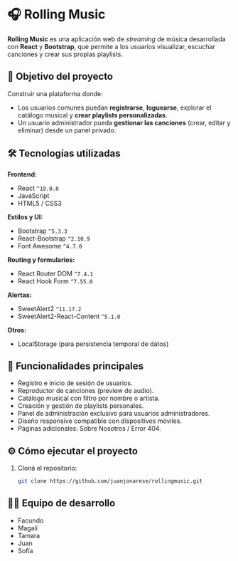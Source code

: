 # 🎧 Rolling Music

**Rolling Music** es una aplicación web de _streaming_ de música desarrollada con **React** y **Bootstrap**, que permite a los usuarios visualizar, escuchar canciones y crear sus propias playlists.

## 🚀 Objetivo del proyecto

Construir una plataforma donde:

- Los usuarios comunes puedan **registrarse**, **loguearse**, explorar el catálogo musical y **crear playlists personalizadas**.
- Un usuario administrador pueda **gestionar las canciones** (crear, editar y eliminar) desde un panel privado.

## 🛠️ Tecnologías utilizadas

**Frontend:**

- React `^19.0.0`
- JavaScript
- HTML5 / CSS3

**Estilos y UI:**

- Bootstrap `^5.3.3`
- React-Bootstrap `^2.10.9`
- Font Awesome `^4.7.0`

**Routing y formularios:**

- React Router DOM `^7.4.1`
- React Hook Form `^7.55.0`

**Alertas:**

- SweetAlert2 `^11.17.2`
- SweetAlert2-React-Content `^5.1.0`

**Otros:**

- LocalStorage (para persistencia temporal de datos)

## 📄 Funcionalidades principales

- Registro e inicio de sesión de usuarios.
- Reproductor de canciones (preview de audio).
- Catálogo musical con filtro por nombre o artista.
- Creación y gestión de playlists personales.
- Panel de administración exclusivo para usuarios administradores.
- Diseño responsive compatible con dispositivos móviles.
- Páginas adicionales: Sobre Nosotros / Error 404.

## ⚙️ Cómo ejecutar el proyecto

1. Cloná el repositorio:

   ```bash
   git clone https://github.com/juanjonarese/rollingmusic.git
   ```

## 👨‍💻 Equipo de desarrollo

- Facundo
- Magalí
- Tamara
- Juan
- Sofía
